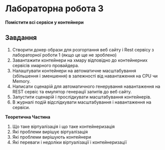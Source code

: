 # Лабораторна робота 3
**Помістити всі сервіси у контейнери**
## Завдання
1. Створити докер образи для розгортання веб сайту і Rest сервісу з лабораторної роботи 1 (якщо це ще не зроблено)
2. Завантажити контейнери на хмару відповідно до контейнерних сервісів хмарного провайдера.
3. Налаштувати контейнери на автоматичне масштабування (збільшення і зменшення) в залежності від навантаження на CPU чи Memory.
4. Написати сценарій для автоматичного генерування навантаження на REST сервіс та емулятор генерації запитів до веб сайту.
5. Запустити сценарій і прослідкувати масштабування контейнерів.
6. В журналі подій відслідкувати масштабування і навантаження на сервіси.

**Теоретична Частина**

1. Що таке віртуалізація і що таке контейнеризація
2. Які проблеми вирішує віртуалізація
3. Які проблеми вирішують контейнери
4. Які переваги і недоліки віртуалізації і контейнеризації